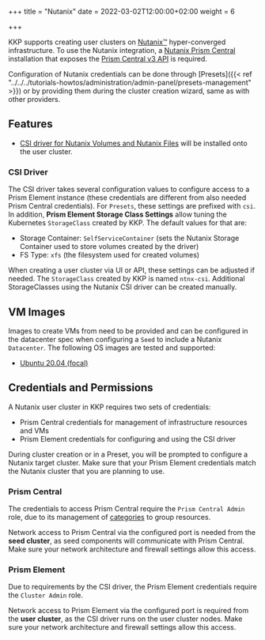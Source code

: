 +++
title = "Nutanix"
date = 2022-03-02T12:00:00+02:00
weight = 6

+++

KKP supports creating user clusters on [Nutanix&trade;](https://www.nutanix.com/) hyper-converged infrastructure. To use the Nutanix integration, a [Nutanix Prism Central](https://www.nutanix.com/products/prism) installation that exposes the [Prism Central v3 API](https://www.nutanix.dev/api_references/prism-central-v3/#/) is required.

Configuration of Nutanix credentials can be done through [Presets]({{< ref "../../../tutorials-howtos/administration/admin-panel/presets-management" >}}) or by providing them during the cluster creation wizard, same as with other providers.

## Features

- [CSI driver for Nutanix Volumes and Nutanix Files](https://portal.nutanix.com/page/documents/details?targetId=CSI-Volume-Driver-v2_5:csi-csi-plugin-overview-c.html) will be installed onto the user cluster.

### CSI Driver

The CSI driver takes several configuration values to configure access to a Prism Element instance (these credentials are different from also needed Prism Central credentials). For `Presets`,  these settings are prefixed with `csi`. In addition, **Prism Element Storage Class Settings** allow tuning the Kubernetes `StorageClass` created by KKP. The default values for that are:

- Storage Container: `SelfServiceContainer` (sets the Nutanix Storage Container used to store volumes created by the driver)
- FS Type: `xfs` (the filesystem used for created volumes)

When creating a user cluster via UI or API, these settings can be adjusted if needed. The `StorageClass` created by KKP is named `ntnx-csi`. Additional StorageClasses using the Nutanix CSI driver can be created manually.

## VM Images

Images to create VMs from need to be provided and can be configured in the datacenter spec when configuring a `Seed` to include a Nutanix `Datacenter`. The following OS images are tested and supported:

- [Ubuntu 20.04 (focal)](https://cloud-images.ubuntu.com/focal/current/)

## Credentials and Permissions

A Nutanix user cluster in KKP requires two sets of credentials:

- Prism Central credentials for management of infrastructure resources and VMs
- Prism Element credentials for configuring and using the CSI driver

During cluster creation or in a Preset, you will be prompted to configure a Nutanix target cluster. Make sure that your Prism Element credentials match the Nutanix cluster that you are planning to use.

### Prism Central

The credentials to access Prism Central require the `Prism Central Admin` role, due to its management of [categories](https://portal.nutanix.com/page/documents/details?targetId=SSP-Admin-Guide-v6_0:ssp-category-management-c.html) to group resources.

Network access to Prism Central via the configured port is needed from the **seed cluster**, as seed components will communicate with Prism Central. Make sure your network architecture and firewall settings allow this access.

### Prism Element

Due to requirements by the CSI driver, the Prism Element credentials require the `Cluster Admin` role.

Network access to Prism Element via the configured port is required from the **user cluster**, as the CSI driver runs on the user cluster nodes. Make sure your network architecture and firewall settings allow this access.

